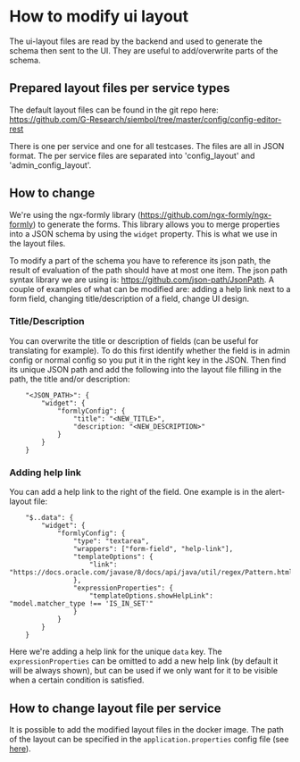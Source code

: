 # How to modify ui layout
The ui-layout files are read by the backend and used to generate the schema then sent to the UI. They are useful to add/overwrite parts of the schema. 

## Prepared layout files per service types
The default layout files can be found in the git repo here:
https://github.com/G-Research/siembol/tree/master/config/config-editor-rest

There is one per service and one for all testcases. The files are all in JSON format. The per service files are separated into 'config_layout' and 'admin_config_layout'. 
## How to change
We're using the ngx-formly library (https://github.com/ngx-formly/ngx-formly) to generate the forms. This library allows you to merge properties into a JSON schema by using the `widget` property. This is what we use in the layout files. 

To modify a part of the schema you have to reference its json path, the result of evaluation of the path should have at most one item. The json path syntax library we are using is: https://github.com/json-path/JsonPath. 
A couple of examples of what can be modified are: adding a help link next to a form field, changing title/description of a field, change UI design. 
### Title/Description
You can overwrite the title or description of fields (can be useful for translating for example). To do this first identify whether the field is in admin config or normal config so you put it in the right key in the JSON. Then find its unique JSON path and add the following into the layout file filling in the path, the title and/or description:

        "<JSON_PATH>": {
            "widget": {
                "formlyConfig": {
                    "title": "<NEW_TITLE>",
                    "description: "<NEW_DESCRIPTION>"
                }
            }
        }

### Adding help link
You can add a help link to the right of the field. One example is in the alert-layout file:

        "$..data": {
            "widget": {
                "formlyConfig": {
                    "type": "textarea",
                    "wrappers": ["form-field", "help-link"],
                    "templateOptions": {
                        "link": "https://docs.oracle.com/javase/8/docs/api/java/util/regex/Pattern.html"
                    },
                    "expressionProperties": {
                        "templateOptions.showHelpLink": "model.matcher_type !== 'IS_IN_SET'"
                    }
                }
            }
        }
Here we're adding a help link for the unique `data` key. The `expressionProperties` can be omitted to add a new help link (by default it will be always shown), but can be used if we only want for it to be visible when a certain condition is satisfied. 

## How to change layout file per service
It is possible to add the modified layout files in the docker image. The path of the layout can be specified in the `application.properties` config file (see [here](how-tos/how_to_test_config_in_siembol_ui.md)). 